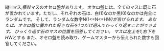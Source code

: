 縦Hマス,横Wマスのオセロ盤があります。
オセロ盤には、全てのマスに既に石が置かれています。ただし、それぞれの石は、白(1)なのか黒(0)なのかは完全にランダムです。
そして、ランダムな数字N(1<=N<=H*W)が告げられます。
あなたは、オセロ盤に置かれた好きな石を1つだけ選んでひっくり返すことができます。
ひっくり返す石のマスの位置を回答してください。
マスは左上を1,右下をH*Wとする
また、オセロ盤を読み取り、ゲームマスターから伝えられた数字も回答してください。